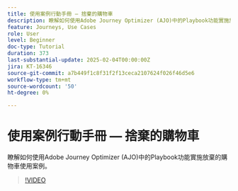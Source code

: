 ```yaml
---
title: 使用案例行動手冊 — 捨棄的購物車
description: 瞭解如何使用Adobe Journey Optimizer (AJO)中的Playbook功能實施放棄的購物車使用案例。
feature: Journeys, Use Cases
role: User
level: Beginner
doc-type: Tutorial
duration: 373
last-substantial-update: 2025-02-04T00:00:00Z
jira: KT-16346
source-git-commit: a7b449f1c8f31f2f13ceca2107624f026f46d5e6
workflow-type: tm+mt
source-wordcount: '50'
ht-degree: 0%

---
```



# 使用案例行動手冊 — 捨棄的購物車

瞭解如何使用Adobe Journey Optimizer (AJO)中的Playbook功能實施放棄的購物車使用案例。

>[!VIDEO](https://video.tv.adobe.com/v/3443964/?learn=on&enablevpops)
